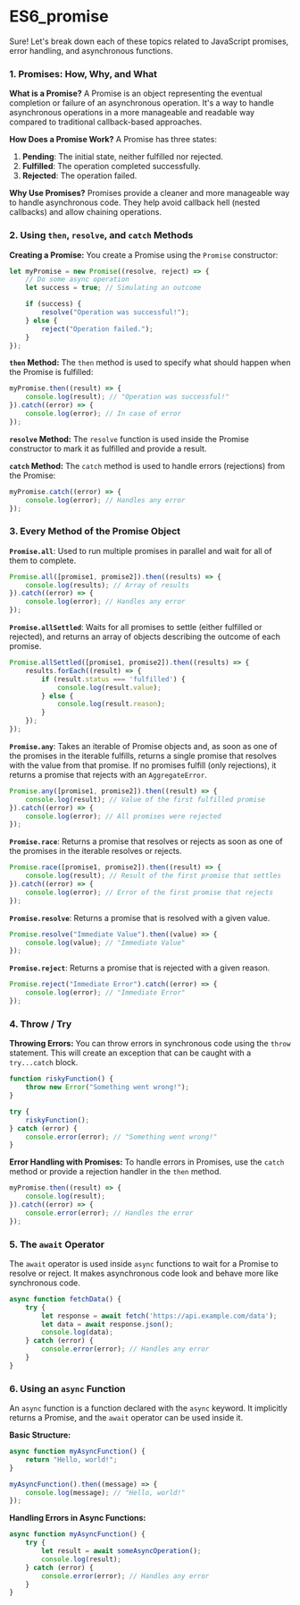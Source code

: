 # ES6_promise

Sure! Let's break down each of these topics related to JavaScript promises, error handling, and asynchronous functions.

### **1. Promises: How, Why, and What**

**What is a Promise?**
A Promise is an object representing the eventual completion or failure of an asynchronous operation. It's a way to handle asynchronous operations in a more manageable and readable way compared to traditional callback-based approaches.

**How Does a Promise Work?**
A Promise has three states:
1. **Pending**: The initial state, neither fulfilled nor rejected.
2. **Fulfilled**: The operation completed successfully.
3. **Rejected**: The operation failed.

**Why Use Promises?**
Promises provide a cleaner and more manageable way to handle asynchronous code. They help avoid callback hell (nested callbacks) and allow chaining operations.

### **2. Using `then`, `resolve`, and `catch` Methods**

**Creating a Promise:**
You create a Promise using the `Promise` constructor:

```javascript
let myPromise = new Promise((resolve, reject) => {
    // Do some async operation
    let success = true; // Simulating an outcome

    if (success) {
        resolve("Operation was successful!");
    } else {
        reject("Operation failed.");
    }
});
```

**`then` Method:**
The `then` method is used to specify what should happen when the Promise is fulfilled:

```javascript
myPromise.then((result) => {
    console.log(result); // "Operation was successful!"
}).catch((error) => {
    console.log(error); // In case of error
});
```

**`resolve` Method:**
The `resolve` function is used inside the Promise constructor to mark it as fulfilled and provide a result.

**`catch` Method:**
The `catch` method is used to handle errors (rejections) from the Promise:

```javascript
myPromise.catch((error) => {
    console.log(error); // Handles any error
});
```

### **3. Every Method of the Promise Object**

**`Promise.all`**:
Used to run multiple promises in parallel and wait for all of them to complete.

```javascript
Promise.all([promise1, promise2]).then((results) => {
    console.log(results); // Array of results
}).catch((error) => {
    console.log(error); // Handles any error
});
```

**`Promise.allSettled`**:
Waits for all promises to settle (either fulfilled or rejected), and returns an array of objects describing the outcome of each promise.

```javascript
Promise.allSettled([promise1, promise2]).then((results) => {
    results.forEach((result) => {
        if (result.status === 'fulfilled') {
            console.log(result.value);
        } else {
            console.log(result.reason);
        }
    });
});
```

**`Promise.any`**:
Takes an iterable of Promise objects and, as soon as one of the promises in the iterable fulfills, returns a single promise that resolves with the value from that promise. If no promises fulfill (only rejections), it returns a promise that rejects with an `AggregateError`.

```javascript
Promise.any([promise1, promise2]).then((result) => {
    console.log(result); // Value of the first fulfilled promise
}).catch((error) => {
    console.log(error); // All promises were rejected
});
```

**`Promise.race`**:
Returns a promise that resolves or rejects as soon as one of the promises in the iterable resolves or rejects.

```javascript
Promise.race([promise1, promise2]).then((result) => {
    console.log(result); // Result of the first promise that settles
}).catch((error) => {
    console.log(error); // Error of the first promise that rejects
});
```

**`Promise.resolve`**:
Returns a promise that is resolved with a given value.

```javascript
Promise.resolve("Immediate Value").then((value) => {
    console.log(value); // "Immediate Value"
});
```

**`Promise.reject`**:
Returns a promise that is rejected with a given reason.

```javascript
Promise.reject("Immediate Error").catch((error) => {
    console.log(error); // "Immediate Error"
});
```

### **4. Throw / Try**

**Throwing Errors:**
You can throw errors in synchronous code using the `throw` statement. This will create an exception that can be caught with a `try...catch` block.

```javascript
function riskyFunction() {
    throw new Error("Something went wrong!");
}

try {
    riskyFunction();
} catch (error) {
    console.error(error); // "Something went wrong!"
}
```

**Error Handling with Promises:**
To handle errors in Promises, use the `catch` method or provide a rejection handler in the `then` method.

```javascript
myPromise.then((result) => {
    console.log(result);
}).catch((error) => {
    console.error(error); // Handles the error
});
```

### **5. The `await` Operator**

The `await` operator is used inside `async` functions to wait for a Promise to resolve or reject. It makes asynchronous code look and behave more like synchronous code.

```javascript
async function fetchData() {
    try {
        let response = await fetch('https://api.example.com/data');
        let data = await response.json();
        console.log(data);
    } catch (error) {
        console.error(error); // Handles any error
    }
}
```

### **6. Using an `async` Function**

An `async` function is a function declared with the `async` keyword. It implicitly returns a Promise, and the `await` operator can be used inside it.

**Basic Structure:**

```javascript
async function myAsyncFunction() {
    return "Hello, world!";
}

myAsyncFunction().then((message) => {
    console.log(message); // "Hello, world!"
});
```

**Handling Errors in Async Functions:**

```javascript
async function myAsyncFunction() {
    try {
        let result = await someAsyncOperation();
        console.log(result);
    } catch (error) {
        console.error(error); // Handles any error
    }
}
```